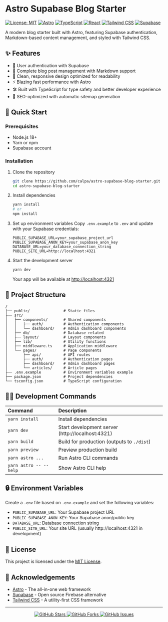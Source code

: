 # Astro Supabase Blog Starter

[![License: MIT](https://img.shields.io/badge/License-MIT-yellow.svg)](https://opensource.org/licenses/MIT)
[![Astro](https://img.shields.io/badge/Astro-5.7.13-FF5D01?logo=astro&logoColor=white)](https://astro.build/)
[![TypeScript](https://img.shields.io/badge/TypeScript-4.9.5-3178C6?logo=typescript&logoColor=white)](https://www.typescriptlang.org/)
[![React](https://img.shields.io/badge/React-19.1.0-61DAFB?logo=react&logoColor=white)](https://reactjs.org/)
[![Tailwind CSS](https://img.shields.io/badge/Tailwind_CSS-4.1.7-06B6D4?logo=tailwind-css&logoColor=white)](https://tailwindcss.com/)
[![Supabase](https://img.shields.io/badge/Supabase-2.49.5-181818?logo=supabase&logoColor=white)](https://supabase.com/)

A modern blog starter built with Astro, featuring Supabase authentication, Markdown-based content management, and styled with Tailwind CSS.

## ✨ Features

- 🔐 User authentication with Supabase
- 📝 Complete blog post management with Markdown support
- 🎨 Clean, responsive design optimized for readability
- ⚡ Blazing fast performance with Astro
- 🛠️ Built with TypeScript for type safety and better developer experience
- 🌟 SEO-optimized with automatic sitemap generation

## 🚀 Quick Start

### Prerequisites

- Node.js 18+
- Yarn or npm
- Supabase account

### Installation

1. Clone the repository
   ```bash
   git clone https://github.com/calpa/astro-supabase-blog-starter.git
   cd astro-supabase-blog-starter
   ```

2. Install dependencies
   ```bash
   yarn install
   # or
   npm install
   ```

3. Set up environment variables
   Copy `.env.example` to `.env` and update with your Supabase credentials:
   ```env
   PUBLIC_SUPABASE_URL=your_supabase_project_url
   PUBLIC_SUPABASE_ANON_KEY=your_supabase_anon_key
   DATABASE_URL=your_database_connection_string
   PUBLIC_SITE_URL=http://localhost:4321
   ```

4. Start the development server
   ```bash
   yarn dev
   ```
   Your app will be available at [http://localhost:4321](http://localhost:4321)

## 📂 Project Structure

```
/
├── public/               # Static files
├── src/
│   ├── components/       # Shared components
│   │   ├── auth/         # Authentication components
│   │   └── dashboard/    # Admin dashboard components
│   ├── db/               # Database related
│   ├── layout/           # Layout components
│   ├── lib/              # Utility functions
│   ├── middleware.ts     # Application middleware
│   └── pages/            # Page components
│       ├── api/          # API routes
│       ├── auth/         # Authentication pages
│       ├── dashboard/    # Admin dashboard pages
│       └── articles/     # Article pages
├── .env.example          # Environment variables example
├── package.json          # Project dependencies
└── tsconfig.json         # TypeScript configuration
```

## 🧑‍💻 Development Commands

| Command                 | Description                                    |
| :--------------------- | :-------------------------------------------- |
| `yarn install`         | Install dependencies                          |
| `yarn dev`             | Start development server (http://localhost:4321) |
| `yarn build`           | Build for production (outputs to `./dist`)    |
| `yarn preview`         | Preview production build                      |
| `yarn astro ...`       | Run Astro CLI commands                       |
| `yarn astro -- --help` | Show Astro CLI help                           |

## 🔒 Environment Variables

Create a `.env` file based on `.env.example` and set the following variables:

- `PUBLIC_SUPABASE_URL`: Your Supabase project URL
- `PUBLIC_SUPABASE_ANON_KEY`: Your Supabase anon/public key
- `DATABASE_URL`: Database connection string
- `PUBLIC_SITE_URL`: Your site URL (usually http://localhost:4321 in development)

## 📝 License

This project is licensed under the [MIT License](LICENSE).

## 🙏 Acknowledgements

- [Astro](https://astro.build/) - The all-in-one web framework
- [Supabase](https://supabase.com/) - Open source Firebase alternative
- [Tailwind CSS](https://tailwindcss.com/) - A utility-first CSS framework

---

<p align="center">
  <a href="https://github.com/calpa/astro-supabase-blog-starter/stargazers">
    <img src="https://img.shields.io/github/stars/calpa/astro-supabase-blog-starter?style=social" alt="GitHub Stars">
  </a>
  <a href="https://github.com/calpa/astro-supabase-blog-starter/forks">
    <img src="https://img.shields.io/github/forks/calpa/astro-supabase-blog-starter?style=social" alt="GitHub Forks">
  </a>
  <a href="https://github.com/calpa/astro-supabase-blog-starter/issues">
    <img src="https://img.shields.io/github/issues/calpa/astro-supabase-blog-starter" alt="GitHub Issues">
  </a>
</p>
